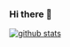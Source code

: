 ### Hi there 👋

[![github stats](https://github-readme-stats.vercel.app/api?username=cjhmoves33)](https://github.com/cjhmoves33)
